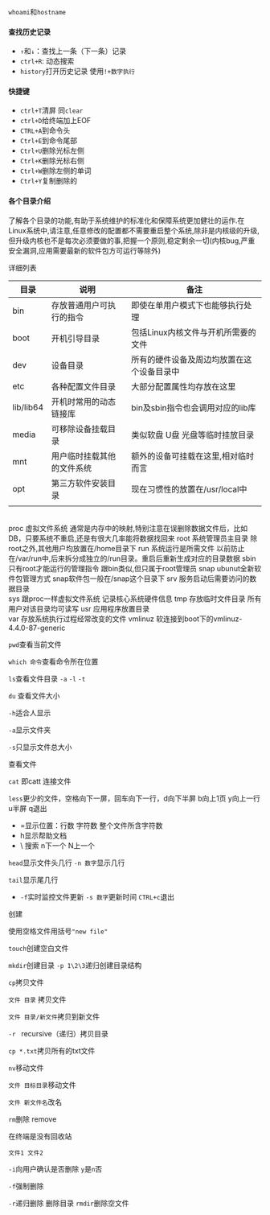 `whoami`和`hostname`

#### 查找历史记录

- `↑`和`↓`：查找上一条（下一条）记录
- `ctrl+R`: 动态搜索
- `history`打开历史记录 使用`!+数字执行`



#### 快捷键

- `ctrl+T`清屏 同`clear`
- `ctrl+D`给终端加上EOF
- `CTRL+A`到命令头
- `Ctrl+E`到命令尾部
- `Ctrl+U`删除光标左侧
- `Ctrl+K`删除光标右侧
- `Ctrl+W`删除左侧的单词
- `Ctrl+Y`复制删除的



#### 各个目录介绍

了解各个目录的功能,有助于系统维护的标准化和保障系统更加健壮的运作.在Linux系统中,请注意,任意修改的配置都不需要重启整个系统,除非是内核级的升级,但升级内核也不是每次必须要做的事,把握一个原则,稳定剩余一切(内核bug,严重安全漏洞,应用需要最新的软件包方可运行等除外)

详细列表

| 目录      | 说明                       | 备注                                       |
| --------- | -------------------------- | ------------------------------------------ |
| bin       | 存放普通用户可执行的指令   | 即使在单用户模式下也能够执行处理           |
| boot      | 开机引导目录               | 包括Linux内核文件与开机所需要的文件        |
| dev       | 设备目录                   | 所有的硬件设备及周边均放置在这个设备目录中 |
| etc       | 各种配置文件目录           | 大部分配置属性均存放在这里                 |
| lib/lib64 | 开机时常用的动态链接库     | bin及sbin指令也会调用对应的lib库           |
| media     | 可移除设备挂载目录         | 类似软盘 U盘 光盘等临时挂放目录            |
| mnt       | 用户临时挂载其他的文件系统 | 额外的设备可挂载在这里,相对临时而言        |
| opt       | 第三方软件安装目录         | 现在习惯性的放置在/usr/local中             |
|           |                            |                                            |


​		
proc	虚拟文件系统	通常是内存中的映射,特别注意在误删除数据文件后，比如DB，只要系统不重启,还是有很大几率能将数据找回来
root	系统管理员主目录	除root之外,其他用户均放置在/home目录下
run	系统运行是所需文件	以前防止在/var/run中,后来拆分成独立的/run目录。重启后重新生成对应的目录数据
sbin	只有root才能运行的管理指令	跟bin类似,但只属于root管理员
snap	ubunut全新软件包管理方式	snap软件包一般在/snap这个目录下
srv	服务启动后需要访问的数据目录	
sys	跟proc一样虚拟文件系统	记录核心系统硬件信息
tmp	存放临时文件目录	所有用户对该目录均可读写
usr	应用程序放置目录	
var	存放系统执行过程经常改变的文件	
vmlinuz	软连接到boot下的vmlinuz-4.4.0-87-generic	



`pwd`查看当前文件

`which 命令`查看命令所在位置

`ls`查看文件目录 `-a` `-l` `-t`



`du` 查看文件大小

`-h`适合人显示

`-a`显示文件夹

`-s`只显示文件总大小



查看文件

`cat` 即catt 连接文件

`less`更少的文件，空格向下一屏，回车向下一行，d向下半屏 b向上1页 y向上一行 u半屏 q退出 

- =显示位置：行数 字符数 整个文件所含字符数
- h显示帮助文档
- \ 搜索  n下一个 N上一个 

`head`显示文件头几行 `-n 数字`显示几行

`tail`显示尾几行

-  `-f`实时监控文件更新 `-s 数字`更新时间 `CTRL+c`退出



创建

使用空格文件用括号`"new file"`

`touch`创建空白文件

`mkdir`创建目录 `-p 1\2\3`递归创建目录结构



`cp`拷贝文件

`文件 目录` 拷贝文件

`文件 目录/新文件`拷贝到新文件

`-r ` recursive（递归）拷贝目录

`cp *.txt`拷贝所有的txt文件



`nv`移动文件

`文件 目标目录`移动文件

`文件 新文件名`改名



`rm`删除 remove

在终端是没有回收站

`文件1 文件2`

`-i`向用户确认是否删除 `y`是`n`否

`-f`强制删除

`-r`递归删除 删除目录   `rmdir`删除空文件

